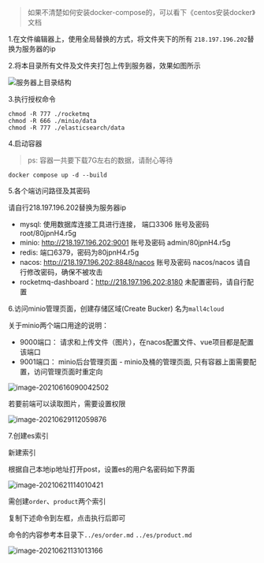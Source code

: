> 如果不清楚如何安装docker-compose的，可以看下《centos安装docker》文档

1.在文件编辑器上，使用全局替换的方式，将文件夹下的所有 `218.197.196.202`替换为服务器的ip

2.将本目录所有文件及文件夹打包上传到服务器，效果如图所示

![服务器上目录结构](../img/开发环境搭建/服务器上目录结构.png)

3.执行授权命令

```
chmod -R 777 ./rocketmq
chmod -R 666 ./minio/data
chmod -R 777 ./elasticsearch/data
```

4.启动容器

> ps: 容器一共要下载7G左右的数据，请耐心等待

```
docker compose up -d --build
```


5.各个端访问路径及其密码

请自行218.197.196.202替换为服务器ip

 - mysql: 使用数据库连接工具进行连接， 端口3306 账号及密码 root/80jpnH4.r5g
 - minio: http://218.197.196.202:9001 账号及密码 admin/80jpnH4.r5g
 - redis: 端口6379，密码为80jpnH4.r5g
 - nacos: http://218.197.196.202:8848/nacos 账号及密码 nacos/nacos 请自行修改密码，确保不被攻击
 - rocketmq-dashboard：http://218.197.196.202:8180 未配置密码，请自行配置


6.访问minio管理页面，创建存储区域(Create Bucker) 名为`mall4cloud`

关于minio两个端口用途的说明：

- 9000端口： 请求和上传文件（图片），在nacos配置文件、vue项目都是配置该端口
- 9001端口： minio后台管理页面 - minio及桶的管理页面, 只有容器上面需要配置，访问管理页面时重定向

![image-20210616090042502](../img/中间件安装/minio新建桶.png)

若要前端可以读取图片，需要设置权限

![image-20210629112059876](../img/中间件安装/minio设置权限.png)


7.创建es索引

新建索引

根据自己本地ip地址打开post，设置es的用户名密码如下界面



![image-20210621114010421](../img/中间件安装/es%20postman设置密码.png)

需创建`order`、`product`两个索引

复制下述命令到左框，点击执行后即可

命令的内容参考本目录下`../es/order.md` `../es/product.md`

![image-20210621131013166](../img/中间件安装/es%20操作mapping.png)


